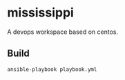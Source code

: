 mississippi
===========

A devops workspace based on centos.

## Build

    ansible-playbook playbook.yml
